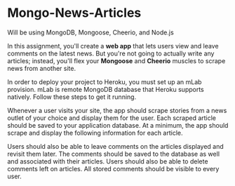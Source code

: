 # Mongo-News-Articles
Will be using MongoDB, Mongoose, Cheerio, and Node.js


In this assignment, you'll create a <b>web app</b> that lets users view and leave comments on the latest news. But you're not going to actually write any articles; instead, you'll flex your <b>Mongoose</b> and <b>Cheerio</b> muscles to scrape news from another site.

In order to deploy your project to Heroku, you must set up an mLab provision. mLab is remote MongoDB database that Heroku supports natively. Follow these steps to get it running.

Whenever a user visits your site, the app should scrape stories from a news outlet of your choice and display them for the user. Each scraped article should be saved to your application database. At a minimum, the app should scrape and display the following information for each article.

Users should also be able to leave comments on the articles displayed and revisit them later. The comments should be saved to the database as well and associated with their articles. Users should also be able to delete comments left on articles. All stored comments should be visible to every user.
